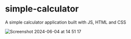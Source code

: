 # simple-calculator

A simple calculator application built with JS, HTML and CSS

![Screenshot 2024-06-04 at 14 51 17](https://github.com/ileshmistry/simple-calculator/assets/6492273/5f789b77-b0d8-4273-9f2a-e92b501645ab)
